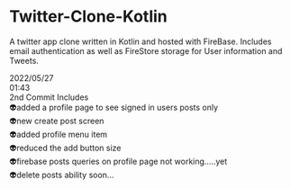 # Twitter-Clone-Kotlin
A twitter app clone written in Kotlin and hosted with FireBase. Includes email authentication as well as FireStore storage for User information and Tweets.

2022/05/27\
01:43 \
2nd Commit Includes \
👽added a profile page to see signed in users posts only\
👽new create post screen \
👽added profile menu item \
👽reduced the add button size \
👽firebase posts queries on profile page not working.....yet \
👽delete posts ability soon...
